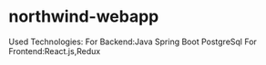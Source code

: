 # northwind-webapp

Used Technologies:
For Backend:Java Spring Boot PostgreSql
For Frontend:React.js,Redux

